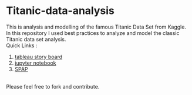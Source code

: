 # Titanic-data-analysis
This is analysis and modelling of the famous Titanic Data Set from Kaggle.
<br> In this repository I used best practices to analyze and model the classic Titanic data set analysis.
<br> Quick Links :
1. [tableau story board](https://public.tableau.com/profile/gauscian#!/vizhome/tab-wkb/TitanicDataSetAnalysis?publish=yes)
2. [jupyter notebook](https://github.com/gauscian/Titanic-data-analysis/blob/master/jupyter-nb.ipynb)
3. [SPAP](https://github.com/gauscian/Titanic-data-analysis/blob/master/%5BSPAP%5D%20Titanic%20Data%20Set.png)

<br> Please feel free to fork and contribute.

